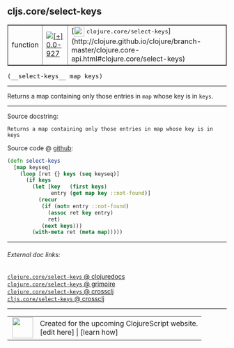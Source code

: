 ## cljs.core/select-keys



 <table border="1">
<tr>
<td>function</td>
<td><a href="https://github.com/cljsinfo/cljs-api-docs/tree/0.0-927"><img valign="middle" alt="[+] 0.0-927" title="Added in 0.0-927" src="https://img.shields.io/badge/+-0.0--927-lightgrey.svg"></a> </td>
<td>
[<img height="24px" valign="middle" src="http://i.imgur.com/1GjPKvB.png"> <samp>clojure.core/select-keys</samp>](http://clojure.github.io/clojure/branch-master/clojure.core-api.html#clojure.core/select-keys)
</td>
</tr>
</table>


 <samp>
(__select-keys__ map keys)<br>
</samp>

---

Returns a map containing only those entries in `map` whose key is in `keys`.



---




Source docstring:

```
Returns a map containing only those entries in map whose key is in keys
```


Source code @ [github](https://github.com/clojure/clojurescript/blob/r1.7.189/src/main/cljs/cljs/core.cljs#L7941-L7953):

```clj
(defn select-keys
  [map keyseq]
    (loop [ret {} keys (seq keyseq)]
      (if keys
        (let [key   (first keys)
              entry (get map key ::not-found)]
          (recur
           (if (not= entry ::not-found)
             (assoc ret key entry)
             ret)
           (next keys)))
        (with-meta ret (meta map)))))
```

<!--
Repo - tag - source tree - lines:

 <pre>
clojurescript @ r1.7.189
└── src
    └── main
        └── cljs
            └── cljs
                └── <ins>[core.cljs:7941-7953](https://github.com/clojure/clojurescript/blob/r1.7.189/src/main/cljs/cljs/core.cljs#L7941-L7953)</ins>
</pre>

-->

---



###### External doc links:

[`clojure.core/select-keys` @ clojuredocs](http://clojuredocs.org/clojure.core/select-keys)<br>
[`clojure.core/select-keys` @ grimoire](http://conj.io/store/v1/org.clojure/clojure/1.7.0-beta3/clj/clojure.core/select-keys/)<br>
[`clojure.core/select-keys` @ crossclj](http://crossclj.info/fun/clojure.core/select-keys.html)<br>
[`cljs.core/select-keys` @ crossclj](http://crossclj.info/fun/cljs.core.cljs/select-keys.html)<br>

---

 <table>
<tr><td>
<img valign="middle" align="right" width="48px" src="http://i.imgur.com/Hi20huC.png">
</td><td>
Created for the upcoming ClojureScript website.<br>
[edit here] | [learn how]
</td></tr></table>

[edit here]:https://github.com/cljsinfo/cljs-api-docs/blob/master/cljsdoc/cljs.core/select-keys.cljsdoc
[learn how]:https://github.com/cljsinfo/cljs-api-docs/wiki/cljsdoc-files

<!--

This information was too distracting to show to readers, but I'll leave it
commented here since it is helpful to:

- pretty-print the data used to generate this document
- and show how to retrieve that data



The API data for this symbol:

```clj
{:description "Returns a map containing only those entries in `map` whose key is in `keys`.",
 :ns "cljs.core",
 :name "select-keys",
 :signature ["[map keys]"],
 :history [["+" "0.0-927"]],
 :type "function",
 :full-name-encode "cljs.core/select-keys",
 :source {:code "(defn select-keys\n  [map keyseq]\n    (loop [ret {} keys (seq keyseq)]\n      (if keys\n        (let [key   (first keys)\n              entry (get map key ::not-found)]\n          (recur\n           (if (not= entry ::not-found)\n             (assoc ret key entry)\n             ret)\n           (next keys)))\n        (with-meta ret (meta map)))))",
          :title "Source code",
          :repo "clojurescript",
          :tag "r1.7.189",
          :filename "src/main/cljs/cljs/core.cljs",
          :lines [7941 7953]},
 :full-name "cljs.core/select-keys",
 :clj-symbol "clojure.core/select-keys",
 :docstring "Returns a map containing only those entries in map whose key is in keys"}

```

Retrieve the API data for this symbol:

```clj
;; from Clojure REPL
(require '[clojure.edn :as edn])
(-> (slurp "https://raw.githubusercontent.com/cljsinfo/cljs-api-docs/catalog/cljs-api.edn")
    (edn/read-string)
    (get-in [:symbols "cljs.core/select-keys"]))
```

-->
